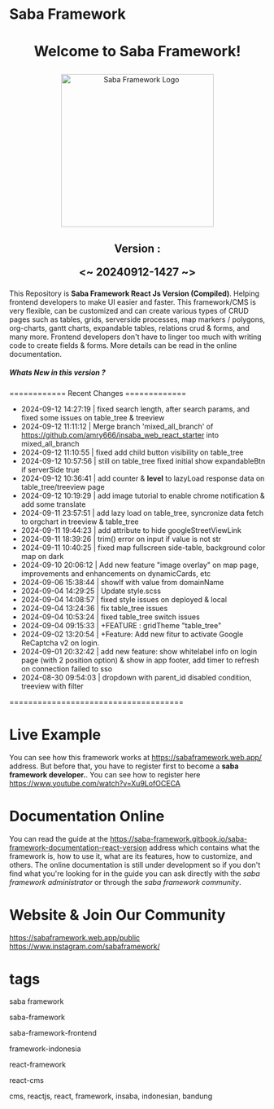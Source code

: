 <h1>Saba Framework</h1>

# <p align="center">Welcome to Saba Framework!</p>

<p align="center"><img src="https://res.cloudinary.com/insaba/image/upload/v1700625287/saba_framework/logo_saba_framework_gqw72y.png" alt="Saba Framework Logo" width="300"></p>

## <p align="center">Version : </p><p align="center"><~ 20240912-1427 ~></p>

This Repository is **Saba Framework React Js Version (Compiled)**. Helping frontend developers to make UI easier and faster. This framework/CMS is very flexible, can be customized and can create various types of CRUD pages such as tables, grids, serverside processes, map markers / polygons, org-charts, gantt charts, expandable tables, relations crud & forms, and many more. Frontend developers don't have to linger too much with writing code to create fields & forms. More details can be read in the online documentation.

##### Whats New in this version ?

============ Recent Changes =============

- 2024-09-12 14:27:19 | fixed search length, after search params, and fixed some issues on table_tree & treeview
- 2024-09-12 11:11:12 | Merge branch 'mixed_all_branch' of https://github.com/amry666/insaba_web_react_starter into mixed_all_branch
- 2024-09-12 11:10:55 | fixed add child button visibility on table_tree
- 2024-09-12 10:57:56 | still on table_tree fixed initial show expandableBtn if serverSide true
- 2024-09-12 10:36:41 | add counter & __level__ to lazyLoad response data on table_tree/treeview page
- 2024-09-12 10:19:29 | add image tutorial to enable chrome notification & add some translate
- 2024-09-11 23:57:51 | add lazy load on table_tree, syncronize data fetch to orgchart in treeview & table_tree
- 2024-09-11 19:44:23 | add attribute to hide googleStreetViewLink
- 2024-09-11 18:39:26 | trim() error on input if value is not str
- 2024-09-11 10:40:25 | fixed map fullscreen side-table, background color map on dark
- 2024-09-10 20:06:12 | Add new feature "image overlay" on map page, improvements and enhancements on dynamicCards, etc
- 2024-09-06 15:38:44 | showIf with value from domainName
- 2024-09-04 14:29:25 | Update style.scss
- 2024-09-04 14:08:57 | fixed style issues on deployed & local
- 2024-09-04 13:24:36 | fix table_tree issues
- 2024-09-04 10:53:24 | fixed table_tree switch issues
- 2024-09-04 09:15:33 | +FEATURE : gridTheme "table_tree"
- 2024-09-02 13:20:54 | +Feature: Add new fitur to activate Google ReCaptcha v2 on login.
- 2024-09-01 20:32:42 | add new feature: show whitelabel info on login page (with 2 position option) & show in app footer, add timer to refresh on connection failed to sso
- 2024-08-30 09:54:03 | dropdown with parent_id disabled condition, treeview with filter

=====================================

# Live Example

You can see how this framework works at https://sabaframework.web.app/ address. But before that, you have to register first to become a **saba framework developer.**. You can see how to register here https://www.youtube.com/watch?v=Xu9LofOCECA

# Documentation Online

You can read the guide at the https://saba-framework.gitbook.io/saba-framework-documentation-react-version address which contains what the framework is, how to use it, what are its features, how to customize, and others. The online documentation is still under development so if you don't find what you're looking for in the guide you can ask directly with the _saba framework administrator_ or through the _saba framework community_.

# Website & Join Our Community

https://sabaframework.web.app/public
https://www.instagram.com/sabaframework/

# tags

<p>saba framework</p>
<p>saba-framework</p>
<p>saba-framework-frontend</p>
<p>framework-indonesia</p>
<p>react-framework</p>
<p>react-cms</p>
<p>cms, reactjs, react, framework, insaba, indonesian, bandung</p>
